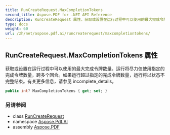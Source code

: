 ```yaml
---
title: RunCreateRequest.MaxCompletionTokens
second_title: Aspose.PDF for .NET API Reference
description: RunCreateRequest 属性。获取或设置在运行过程中可以使用的最大完成令牌数量。运行将尽力仅使用指定的完成令牌数量，跨多个回合。如果运行超过指定的完成令牌数量，运行将以状态不完整结束。有关更多信息，请参见 incomplete_details。
type: docs
weight: 60
url: /zh/net/aspose.pdf.ai/runcreaterequest/maxcompletiontokens/
---
```

## RunCreateRequest.MaxCompletionTokens 属性

获取或设置在运行过程中可以使用的最大完成令牌数量。运行将尽力仅使用指定的完成令牌数量，跨多个回合。如果运行超过指定的完成令牌数量，运行将以状态不完整结束。有关更多信息，请参见 incomplete_details。

```csharp
public int? MaxCompletionTokens { get; set; }
```

### 另请参阅

* class [RunCreateRequest](../)
* namespace [Aspose.Pdf.AI](../../../aspose.pdf.ai/)
* assembly [Aspose.PDF](../../../)